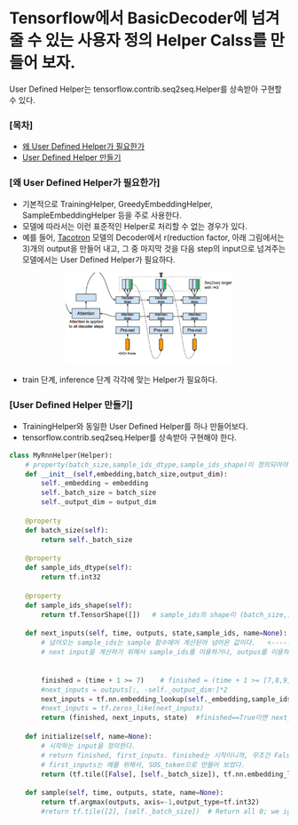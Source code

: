 # Tensorflow에서 BasicDecoder에 넘겨 줄 수 있는 사용자 정의 Helper Calss를 만들어 보자.
User Defined Helper는 tensorflow.contrib.seq2seq.Helper를 상속받아 구현할 수 있다.

### [목차]
* [왜 User Defined Helper가 필요한가](#왜-User-Defined-Helper가-필요한가)
* [User Defined Helper 만들기](#User-Defined-Helper-만들기)

### [왜 User Defined Helper가 필요한가]
* 기본적으로 TrainingHelper, GreedyEmbeddingHelper, SampleEmbeddingHelper 등을 주로 사용한다.
* 모델에 따라서는 이런 표준적인 Helper로 처리할 수 없는 경우가 있다. 
* 예를 들어, [Tacotron](https://arxiv.org/abs/1703.10135) 모델의 Decoder에서 r(reduction factor, 아래 그림에서는 3)개의 output을 만들어 내고, 그 중 마지막 것을 다음 step의 input으로 넘겨주는 모델에서는 User Defined Helper가 필요하다.
<p align="center"><img width="300" src="tacotron-decoder.png" />  </p>

* train 단계, inference 단계 각각에 맞는 Helper가 필요하다.

### [User Defined Helper 만들기]
* TrainingHelper와 동일한 User Defined Helper를 하나 만들어보다.
* tensorflow.contrib.seq2seq.Helper를 상속받아 구현해야 한다.

```python
class MyRnnHelper(Helper):
    # property(batch_size,sample_ids_dtype,sample_ids_shape)이 정의되어야 하고, initialize,sample,next_inputs이 정의되어야 한다.
    def __init__(self,embedding,batch_size,output_dim):
        self._embedding = embedding
        self._batch_size = batch_size
        self._output_dim = output_dim

    @property
    def batch_size(self):
        return self._batch_size

    @property
    def sample_ids_dtype(self):
        return tf.int32

    @property
    def sample_ids_shape(self):
        return tf.TensorShape([])   # sample_ids의 shape이 (batch_size,) 이므로, batch_size를 제외하면, "[]"이 된다.

    def next_inputs(self, time, outputs, state,sample_ids, name=None):   # time+1을 위한 input을 만든다., outputs,state,sample_ids는 time step에서의 결과이다.
        # 넘어오는 sample_ids는 sample 함수에어 계산된어 넘어온 값이다.   <----- 이런 계산은 BasicDecoder의 'step' 함수에서 이루어 진다.
        # next input을 계산하기 위해서 sample_ids를 이용하거나, outpus를 이용하거나 선택하면 된다.
        
        
        finished = (time + 1 >= 7)    # finished = (time + 1 >= [7,8,9])
        #next_inputs = outputs[:, -self._output_dim:]*2
        next_inputs = tf.nn.embedding_lookup(self._embedding,sample_ids)
        #next_inputs = tf.zeros_like(next_inputs)
        return (finished, next_inputs, state)  #finished==True이면 next_inputs,state는 의미가 없다.

    def initialize(self, name=None):
        # 시작하는 input을 정의한다.
        # return finished, first_inputs. finished는 시작이니까, 무조건 False
        # first_inputs는 예를 위해서, SOS_token으로 만들어 보았다.
        return (tf.tile([False], [self._batch_size]), tf.nn.embedding_lookup(self._embedding,tf.tile([SOS_token], [self._batch_size])))  

    def sample(self, time, outputs, state, name=None):
        return tf.argmax(outputs, axis=-1,output_type=tf.int32)
        #return tf.tile([2], [self._batch_size])  # Return all 0; we ignore them
```
